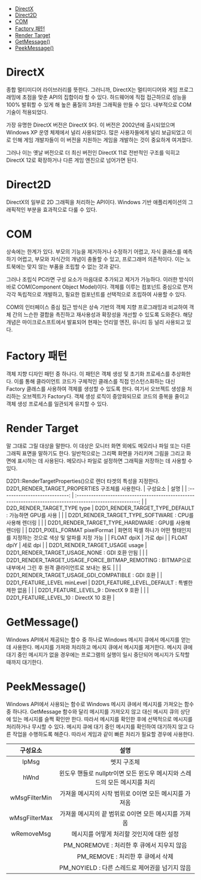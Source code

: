 - [DirectX](#directx)
- [Direct2D](#direct2d)
- [COM](#com)
- [Factory 패턴](#factory-패턴)
- [Render Target](#render-target)
- [GetMessage()](#getmessage)
- [PeekMessage()](#peekmessage)

# DirectX
종합 멀티미디어 라이브러리를 뜻한다. 그러니까, DirectX는 멀티미디어와 게임 프로그래밍에 초점을 맞춘 API의 집합이라 할 수 있다. 하드웨어에 직접 접근하므로 성능을 100% 발휘할 수 있게 해 높은 품질의 3차원 그래픽을 만들 수 있다. 내부적으로 COM 기술이 적용되었다.

가장 유명한 DirectX 버전은 DirectX 9다. 이 버전은 2002년에 출시되었으며 Windows XP 운영 체제에서 널리 사용되었다. 많은 사용자들에게 널리 보급되었고 이로 인해 게임 개발자들이 이 버전을 지원하는 게임을 개발하는 것이 중요하게 여겨졌다.

그러나 이는 옛날 버전으로 더 최신 버전인 DirectX 11로 전반적인 구조를 익히고 DirectX 12로 확장하거나 다른 게임 엔진으로 넘어가면 된다.

# Direct2D
DirectX의 일부로 2D 그래픽을 처리하는 API이다. Windows 기반 애플리케이션의 그래픽적인 부분을 효과적으로 다룰 수 있다.

# COM
상속에는 한계가 있다. 부모의 기능을 제거하거나 수정하기 어렵고, 자식 클래스를 예측하기 어렵고, 부모와 자식간의 개념이 충돌할 수 있고, 프로그래머 의존적이다. 이는 노트북에는 맞지 않는 부품을 조립할 수 없는 것과 같다. 

그러나 조립식 PC라면 구성 요소가 마음대로 추가되고 제거가 가능하다. 이러한 방식이 바로 COM(Component Object Model)이다. 객체를 이루는 컴포넌트 중심으로 먼저 각각 독립적으로 개발하고, 필요한 컴포넌트를 선택적으로 조립하여 사용할 수 있다.

COM의 인터페이스 중심 접근 방식은 상속 기반의 객체 지향 프로그래밍과 비교하여 객체 간의 느슨한 결합을 촉진하고 재사용성과 확장성을 개선할 수 있도록 도와준다. 해당 개념은 마이크로스프트에서 발표되어 현재는 언리얼 엔진, 유니티 등 널리 사용되고 있다.

# Factory 패턴
객체 지향 디자인 패턴 중 하나다. 이 패턴은 객체 생성 및 초기화 프로세스를 추상화한다. 이를 통해 클라이언트 코드가 구체적인 클래스를 직접 인스턴스화하는 대신 Factory 클래스를 사용하여 객체를 생성할 수 있도록 한다. 여기서 오브젝트 생성을 처리하는 오브젝트가 Factory다. 객체 생성 로직이 중앙화되므로 코드의 중복을 줄이고 객체 생성 프로세스를 일관되게 유지할 수 있다.

# Render Target
말 그대로 그릴 대상을 말한다. 이 대상은 모니터 화면 외에도 메모리나 파일 또는 다른 그래픽 표면을 말하기도 한다. 일반적으로는 그리팩 화면을 가리키며 그림을 그리고 화면에 표시하는 데 사용된다. 메모리나 파일로 설정하면 그래픽을 저장하는 데 사용할 수 있다.

D2D1::RenderTargetProperties()으로 렌더 타겟의 특성을 지정한다. D2D1_RENDER_TARGET_PROPERTIES 구조체를 사용한다.
|            구성요소            |                                                    설명                                                    |
| :----------------------------: | :--------------------------------------------------------------------------------------------------------: |
|  D2D_RENDER_TARGET_TYPE type   |                           D2D1_RENDER_TARGET_TYPE_DEFAULT : 가능하면 GPU를 사용                            |
|                                |                           D2D1_RENDER_TARGET_TYPE_SOFTWARE : CPU를 사용해 렌더링                           |
|                                |                           D2D1_RENDER_TARGET_TYPE_HARDWARE : GPU를 사용해 렌더링                           |
| D2D1_PIXEL_FORMAT pixelFormat  |                화면의 픽셀 하나가 어떤 형태인지를 지정하는 것으로 색상 및 알파를 지정 가능                 |
|           FLOAT dpiX           |                                                  가로 dpi                                                  |
|           FLOAT dpiY           |                                                  세로 dpi                                                  |
| D2D1_RENDER_TARGET_USAGE usage |                               D2D1_RENDER_TARGET_USAGE_NONE : GDI 호환 안됨                                |
|                                | D2D1_RENDER_TARGET_USAGE_FORCE_BITMAP_REMOTING : BITMAP으로 내부에서 그린 후 원격 클라이언트로 보내는 용도 |
|                                |                             D2D1_RENDER_TARGET_USAGE_GDI_COMPATIBLE : GDI 호환                             |
|  D2D1_FEATURE_LEVEL minLevel   |                               D2D1_FEATURE_LEVEL_DEFAULT : 특별한 제한 없음                                |
|                                |                                   D2D1_FEATURE_LEVEL_9 : DirectX 9 호환                                    |
|                                |                                  D2D1_FEATURE_LEVEL_10 : DirectX 10 호환                                   |

# GetMessage()
Windows API에서 제공되는 함수 중 하나로 Windows 메시지 큐에서 메시지를 얻는 데 사용한다. 메시지를 가져와 처리하고 메시지 큐에서 메시지를 제거한다. 메시지 큐에 대기 중인 메시지가 없을 경우에는 프로그램의 실행이 일시 중단되어 메시지가 도착할 때까지 대기한다.

# PeekMessage()
Windows API에서 사용되는 함수로 Windows 메시지 큐에서 메시지를 가져오는 함수 중 하나다. GetMessage 함수와 달리 메시지를 가져오지 않고 대신 메시지 큐의 상단에 있는 메시지를 슬쩍 확인만 한다. 따라서 메시지를 확인한 후에 선택적으로 메시지를 처리하거나 무시할 수 있다. 메시지 큐에 대기 중인 메시지를 확인하여 대기하지 않고 다른 작업을 수행하도록 해준다. 따라서 게임과 같이 빠른 처리가 필요할 경우에 사용한다.

|   구성요소    |                                    설명                                    |
| :-----------: | :------------------------------------------------------------------------: |
|     lpMsg     |                                멧지 구조체                                 |
|     hWnd      | 윈도우 핸들로 nullptr이면 모든 윈도우 메시지와 스레드의 모든 메시지를 처리 |
| wMsgFilterMin |           가져올 메시지의 시작 범위로 0이면 모든 메시지를 가져옴           |
| wMsgFilterMax |            가져올 메시지의 끝 범위로 0이면 모든 메시지를 가져옴            |
|  wRemoveMsg   |                 메시지를 어떻게 처리할 것인지에 대한 설정                  |
|               |                 PM_NOREMOVE : 처리한 후 큐에서 지우지 않음                 |
|               |                     PM_REMOVE : 처리한 후 큐에서 삭제                      |
|               |              PM_NOYIELD : 다른 스레드로 제어권을 넘기지 않음               |